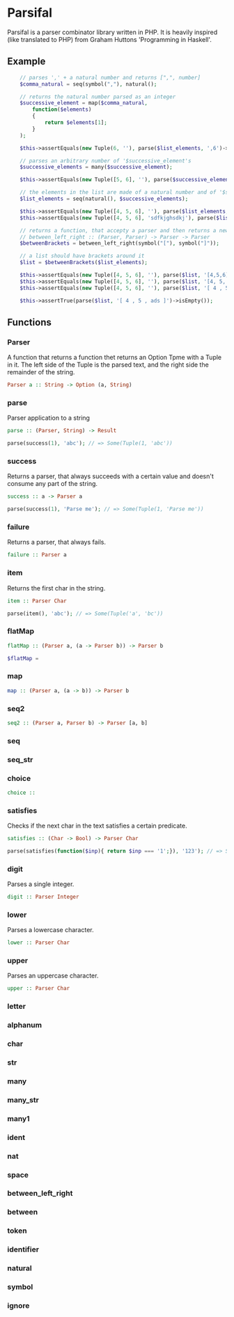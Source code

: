 # Parsifal

Parsifal is a parser combinator library written in PHP.
It is heavily inspired (like translated to  PHP) from Graham Huttons 'Programming in Haskell'.


## Example


```php
	// parses ',' + a natural number and returns [",", number]
	$comma_natural = seq(symbol(","), natural();

	// returns the natural number parsed as an integer
	$successive_element = map($comma_natural,
		function($elements)
		{
			return $elements[1];
		}
	);

	$this->assertEquals(new Tuple(6, ''), parse($list_elements, ',6')->get());

	// parses an arbitrary number of '$successive_element's
	$successive_elements = many($successive_element);

	$this->assertEquals(new Tuple([5, 6], ''), parse($successive_elements, ',5,6')->get());

	// the elements in the list are made of a natural number and of '$successive_elements'
	$list_elements = seq(natural(), $successive_elements);

	$this->assertEquals(new Tuple([4, 5, 6], ''), parse($list_elements, '4,5,6')->get());
	$this->assertEquals(new Tuple([4, 5, 6], 'sdfkjghsdkj'), parse($list_elements, '4,5,6sdfkjghsdkj')->get());

	// returns a function, that accepty a parser and then returns a new parser
	// between_left_right :: (Parser, Parser) -> Parser -> Parser
	$betweenBrackets = between_left_right(symbol("["), symbol("]"));

	// a list should have brackets around it
	$list = $betweenBrackets($list_elements);

	$this->assertEquals(new Tuple([4, 5, 6], ''), parse($list, '[4,5,6]')->get());
	$this->assertEquals(new Tuple([4, 5, 6], ''), parse($list, '[4, 5, 6]')->get());
	$this->assertEquals(new Tuple([4, 5, 6], ''), parse($list, '[ 4 , 5 , 6 ]')->get());

	$this->assertTrue(parse($list, '[ 4 , 5 , ads ]')->isEmpty());
```

## Functions

### Parser

A function that returns a function thet returns an Option Tpme with a Tuple in it. The left side of the Tuple is the parsed text, and the right side the remainder of the string.

```haskell
Parser a :: String -> Option (a, String) 
```

### parse

Parser application to a string

```haskell
parse :: (Parser, String) -> Result
```

```php
parse(success(1), 'abc'); // => Some(Tuple(1, 'abc'))
```

### success

Returns a parser, that always succeeds with a certain value and doesn't consume any part of the string.

```haskell
success :: a -> Parser a
```

```php
parse(success(1), 'Parse me'); // => Some(Tuple(1, 'Parse me'))
```

### failure

Returns a parser, that always fails.

```haskell
failure :: Parser a
```

### item

Returns the first char in the string.

```haskell
item :: Parser Char
```

```php
parse(item(), 'abc'); // => Some(Tuple('a', 'bc'))
```

### flatMap

```haskell
flatMap :: (Parser a, (a -> Parser b)) -> Parser b
```

```php
$flatMap = 
```

### map

```haskell
map :: (Parser a, (a -> b)) -> Parser b
```

### seq2

```haskell
seq2 :: (Parser a, Parser b) -> Parser [a, b]
```

### seq

### seq_str

### choice

```haskell
choice :: 
```

### satisfies

Checks if the next char in the text satisfies a certain predicate.

```haskell
satisfies :: (Char -> Bool) -> Parser Char
```

```php
parse(satisfies(function($inp){ return $inp === '1';}), '123'); // => Some(Tuple('1', '23'))
```

### digit

Parses a single integer.

```haskell
digit :: Parser Integer
```

### lower

Parses a lowercase character.

```haskell
lower :: Parser Char
```

### upper

Parses an uppercase character.

```haskell
upper :: Parser Char
```

### letter

### alphanum

### char

### str

### many

### many_str

### many1

### ident

### nat

### space

### between_left_right

### between

### token

### identifier

### natural

### symbol

### ignore


